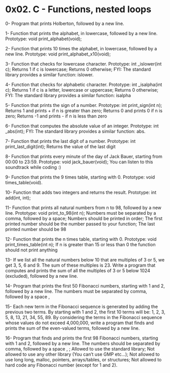 # 0x02. C - Functions, nested loops

0- Program that prints Holberton, followed by a new line.

1- Function that prints the alphabet, in lowercase, followed by a new line. Prototype: void print_alphabet(void);

2- Function that prints 10 times the alphabet, in lowercase, followed by a new line. Prototype: void print_alphabet_x10(void);

3- Function that checks for lowercase character. Prototype: int _islower(int c); Returns 1 if c is lowercase; Returns 0 otherwise; FYI: The standard library provides a similar function: islower.

4- Function that checks for alphabetic character. Prototype: int _isalpha(int c); Returns 1 if c is a letter, lowercase or uppercase; Returns 0 otherwise; FYI: The standard library provides a similar function: isalpha

5- Function that prints the sign of a number. Prototype: int print_sign(int n); Returns 1 and prints + if n is greater than zero; Returns 0 and prints 0 if n is zero; Returns -1 and prints - if n is less than zero

6- Function that computes the absolute value of an integer. Prototype: int _abs(int); FYI: The standard library provides a similar function: abs.

7- Function that prints the last digit of a number. Prototype: int print_last_digit(int); Returns the value of the last digit

8- Function that prints every minute of the day of Jack Bauer, starting from 00:00 to 23:59. Prototype: void jack_bauer(void); You can listen to this soundtrack while coding :)

9- Function that prints the 9 times table, starting with 0. Prototype: void times_table(void).

10- Function that adds two integers and returns the result. Prototype: int add(int, int);

11- Function that prints all natural numbers from n to 98, followed by a new line. Prototype: void print_to_98(int n); Numbers must be separated by a comma, followed by a space; Numbers should be printed in order; The first printed number should be the number passed to your function; The last printed number should be 98

12- Function that prints the n times table, starting with 0. Prototype: void print_times_table(int n); If n is greater than 15 or less than 0 the function should not print anything

13- If we list all the natural numbers below 10 that are multiples of 3 or 5, we get 3, 5, 6 and 9. The sum of these multiples is 23. Write a program that computes and prints the sum of all the multiples of 3 or 5 below 1024 (excluded), followed by a new line.

14- Program that prints the first 50 Fibonacci numbers, starting with 1 and 2, followed by a new line. The numbers must be separated by comma, followed by a space , 

15- Each new term in the Fibonacci sequence is generated by adding the previous two terms. By starting with 1 and 2, the first 10 terms will be: 1, 2, 3, 5, 8, 13, 21, 34, 55, 89. By considering the terms in the Fibonacci sequence whose values do not exceed 4,000,000, write a program that finds and prints the sum of the even-valued terms, followed by a new line.

16- Program that finds and prints the first 98 Fibonacci numbers, starting with 1 and 2, followed by a new line. The numbers should be separated by comma, followed by a space , ; Allowed to use the standard library; Not allowed to use any other library (You can’t use GMP etc…); Not allowed to use long long, malloc, pointers, arrays/tables, or structures; Not allowed to hard code any Fibonacci number (except for 1 and 2).